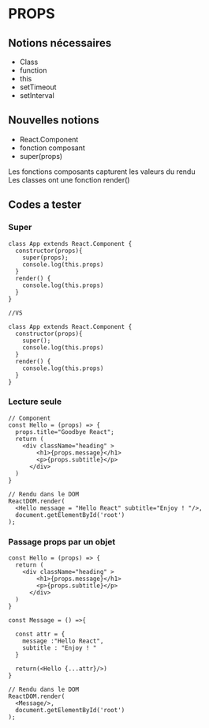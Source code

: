 # PROPS

## Notions nécessaires
- Class
- function
- this
- setTimeout
- setInterval

## Nouvelles notions
- React.Component
- fonction composant
- super(props)

Les fonctions composants capturent les valeurs du rendu  
Les classes ont une fonction render()  


## Codes a tester


### Super
```
class App extends React.Component {
  constructor(props){
    super(props);
    console.log(this.props)
  }
  render() {
    console.log(this.props)
  }
}

//VS

class App extends React.Component {
  constructor(props){
    super();
    console.log(this.props)
  }
  render() {
    console.log(this.props)
  }
}

```


### Lecture seule
```
// Component
const Hello = (props) => {
  props.title="Goodbye React";
  return (
    <div className="heading" >
        <h1>{props.message}</h1>
        <p>{props.subtitle}</p>
      </div>
  )
}

// Rendu dans le DOM
ReactDOM.render(
  <Hello message = "Hello React" subtitle="Enjoy ! "/>,
  document.getElementById('root')
);
```
### Passage props par un objet
```
const Hello = (props) => {
  return (
    <div className="heading" >
        <h1>{props.message}</h1>
        <p>{props.subtitle}</p>
      </div>
  )
}

const Message = () =>{

  const attr = {
    message :"Hello React",
    subtitle : "Enjoy ! "
  }

  return(<Hello {...attr}/>)
}

// Rendu dans le DOM
ReactDOM.render(
  <Message/>,
  document.getElementById('root')
);
```
